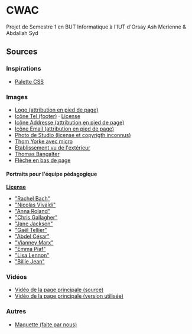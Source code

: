 # CWAC
Projet de Semestre 1 en BUT Informatique à l'IUT d'Orsay
Ash Merienne & Abdallah Syd

## Sources

### Inspirations
- [Palette CSS](https://palettes.shecodes.io/palettes/201#palette)

### Images
- [Logo (attribution en pied de page)](https://www.vecteezy.com/vector-art/6559143-music-note-logo-vector-template)
- [Icône Tel (footer)](https://www.iconfinder.com/icons/1608790/phone_icon) · [License](http://scripts.sil.org/cms/scripts/page.php?site_id=nrsi&id=OFL)
- [Icône Addresse (attribution en pied de page)](https://www.flaticon.com/fr/icone-gratuite/place_450016)
- [Icône Email (attribution en pied de page)](https://www.flaticon.com/fr/icone-gratuite/enveloppe_222294)
- [Photo de Studio (license et copyrigth inconnus)](https://www.davout.com/les-studios/un-home-studio-peut-il-suffire-pour-creer-de-la-musique/)
- [Thom Yorke avec micro](https://uproxx.com/indie/radiohead-thom-yorke-5-17-peaky-blinders/)
- [Etablissement vu de l'extérieur](https://fr.wikipedia.org/wiki/Conservatoire_%C3%A0_rayonnement_r%C3%A9gional_de_Strasbourg)
- [Thomas Bangalter](https://www.elle.fr/Loisirs/Musique/News/Que-vaut-le-premier-single-de-l-album-solo-de-Thomas-Bangalter-ancien-membre-des-Daft-Punk-4093414)
- [Flèche en bas de page](https://uxwing.com/round-arrow-top-icon/)

#### Portraits pour l'équipe pédagogique
**[License](https://unsplash.com/fr/licence)**

- ["Rachel Bach"](https://unsplash.com/fr/photos/donna-che-indossa-una-camicia-nera-a-girocollo-3TLl_97HNJo)
- ["Nicolas Vivaldi"](https://unsplash.com/fr/photos/camicia-da-uomo-grigia-e-nera-ILip77SbmOE)
- ["Anna Roland"](https://unsplash.com/fr/photos/donna-che-fissa-direttamente-la-fotocamera-vicino-al-muro-rosa-bqe0J0b26RQ)
- ["Chris Gallagher"](https://unsplash.com/fr/photos/homme-debout-pres-du-balcon-5aGUyCW_PJw)
- ["Jane Jackson"](https://unsplash.com/fr/photos/homme-debout-pres-du-balcon-5aGUyCW_PJw)
- ["Gaël Tellier"](https://unsplash.com/fr/photos/uomo-che-indossa-il-ritratto-superiore-di-henley-7YVZYZeITc8)
- ["Abdel César"](https://unsplash.com/fr/photos/uomo-che-indossa-una-camicia-nera-aoEwuEH7YAs)
- ["Vianney Marx"](https://unsplash.com/fr/photos/scala-di-grigi-delluomo-che-indossa-occhiali-cdksyTqEXzo)
- ["Emma Piaf"](https://unsplash.com/fr/photos/foto-in-scala-di-grigi-di-donna-che-indossa-collana-e-top-0fN7Fxv1eWA)
- ["Lisa Lennon"](https://unsplash.com/fr/photos/donna-in-camicia-bianca-e-rossa-vp9mRauo68c)
- ["Billie Jean"](https://unsplash.com/fr/photos/femme-en-chemise-grise-a-manches-longues-XYY5KE1NH84)


### Vidéos
- [Vidéo de la page principale (source)](https://www.pexels.com/video/advanced-equipment-used-in-a-home-studio-5657831/)
- [Vidéo de la page principale (version utilisée)](https://streamable.com/psox4u)

### Autres
- [Maquette (faite par nous)](https://docs.google.com/presentation/d/1-viJzDL1bbXHDRZTLmz1l017Vd1IVW78IU5Zzea7ccU/edit?usp=sharing)